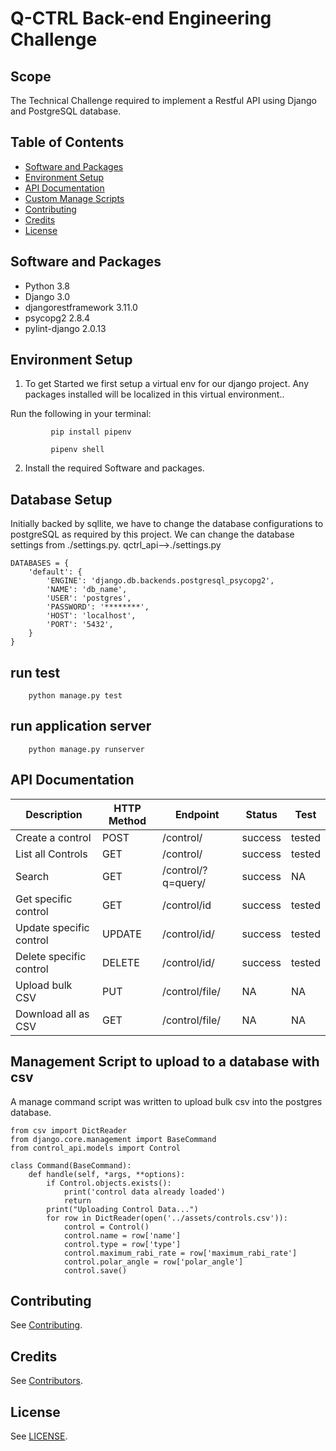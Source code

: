 # Q-CTRL Back-end Engineering Challenge


## Scope

The Technical Challenge required to implement a Restful API using Django and PostgreSQL database.

## Table of Contents

- [Software and Packages](#software_and_packages)
- [Environment Setup](#env)
- [API Documentation](#api)
- [Custom Manage Scripts](#manage)
- [Contributing](#contributing)
- [Credits](#credits)
- [License](#license)

<a name="software_and_packages"></a>

## Software and Packages

- Python 3.8
- Django 3.0
- djangorestframework 3.11.0
- psycopg2 2.8.4
- pylint-django 2.0.13

<a name="env"></a>

## Environment Setup

1. To get Started we first setup a virtual env for our django project. Any packages installed will be localized in this virtual environment.. 

Run the following in your terminal:
```
         pip install pipenv
```
```
         pipenv shell
```


2. Install the required Software and packages.

## Database Setup

Initially backed by sqllite, we have to change the database configurations to postgreSQL as required by this project. 
We can change the database settings from ./settings.py. 
 qctrl_api-->./settings.py
```        
DATABASES = {
    'default': {
        'ENGINE': 'django.db.backends.postgresql_psycopg2',
        'NAME': 'db_name',
        'USER': 'postgres',
        'PASSWORD': '********',
        'HOST': 'localhost',
        'PORT': '5432',
    }
}
```

## run test

```
    python manage.py test
```
## run application server

```
    python manage.py runserver
```

<a name="software_and_packages"></a>

## API Documentation

Description|HTTP Method|Endpoint|Status|Test
---|---|---|---|---
Create a control|POST|/control/|success|tested
List all Controls|GET|/control/|success|tested
Search|GET|/control/?q=query/|success|NA
Get specific control|GET|/control/id|success|tested
Update specific control|UPDATE|/control/id/|success|tested
Delete specific control|DELETE|/control/id/|success|tested
Upload bulk CSV|PUT|/control/file/|NA|NA
Download all as CSV|GET|/control/file/|NA|NA

<a name="manage"></a>

## Management Script to upload to a database with csv

A manage command script was written to upload bulk csv into the postgres database.

```
from csv import DictReader
from django.core.management import BaseCommand
from control_api.models import Control

class Command(BaseCommand):
    def handle(self, *args, **options):
        if Control.objects.exists():
            print('control data already loaded')
            return
        print("Uploading Control Data...")
        for row in DictReader(open('../assets/controls.csv')):
            control = Control()
            control.name = row['name']
            control.type = row['type']
            control.maximum_rabi_rate = row['maximum_rabi_rate']
            control.polar_angle = row['polar_angle']
            control.save()

```


## Contributing

See [Contributing](https://github.com/qctrl/.github/blob/master/CONTRIBUTING.md).

## Credits

See [Contributors](https://github.com/qctrl/back-end-challenge/graphs/contributors).

## License

See [LICENSE](LICENSE).
